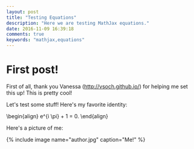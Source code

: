 ```yaml
---
layout: post
title: "Testing Equations"
description: "Here we are testing MathJax equations."
date: 2016-11-09 16:39:18
comments: true
keywords: "mathjax,equations"
---
```


# First post!

First of all, thank you Vanessa (http://vsoch.github.io/) for helping me set this up!
This is pretty cool!

Let's test some stuff! Here's my favorite identity:

<p>
\begin{align}
e^{i \pi} + 1 = 0.
\end{align}
<p>

Here's a picture of me:

{% include image name="author.jpg" caption="Me!" %}
